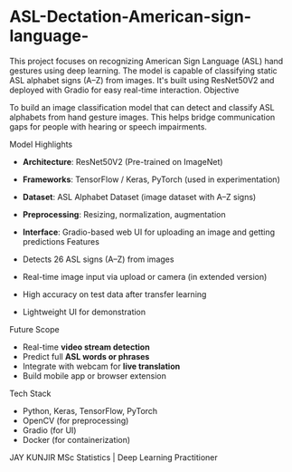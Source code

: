 # ASL-Dectation-American-sign-language-
This project focuses on recognizing American Sign Language (ASL) hand gestures using deep learning. The model is capable of classifying static ASL alphabet signs (A–Z) from images. It's built using ResNet50V2 and deployed with Gradio for easy real-time interaction.
 Objective

To build an image classification model that can detect and classify ASL alphabets from hand gesture images. This helps bridge communication gaps for people with hearing or speech impairments.

 Model Highlights

* **Architecture**: ResNet50V2 (Pre-trained on ImageNet)
* **Frameworks**: TensorFlow / Keras, PyTorch (used in experimentation)
* **Dataset**: ASL Alphabet Dataset (image dataset with A–Z signs)
* **Preprocessing**: Resizing, normalization, augmentation
* **Interface**: Gradio-based web UI for uploading an image and getting predictions
Features

* Detects 26 ASL signs (A–Z) from images
* Real-time image input via upload or camera (in extended version)
* High accuracy on test data after transfer learning
* Lightweight UI for demonstration

Future Scope

* Real-time **video stream detection**
* Predict full **ASL words or phrases**
* Integrate with webcam for **live translation**
* Build mobile app or browser extension

Tech Stack

* Python, Keras, TensorFlow, PyTorch
* OpenCV (for preprocessing)
* Gradio (for UI)
* Docker (for containerization)

JAY KUNJIR
MSc Statistics | Deep Learning Practitioner

